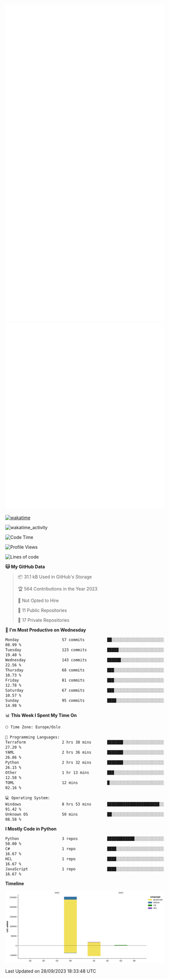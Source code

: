 ![Metrics](/metrics.svg)![Additional metrics](metrics.additional.svg)
----------------------------------------------------------------------------------------------------------------------------------------------------

[![wakatime](https://wakatime.com/badge/user/139c3dc8-b99d-475a-b6b4-e7663d03add8.svg)](https://wakatime.com/@139c3dc8-b99d-475a-b6b4-e7663d03add8)

![wakatime_activity](https://wakatime.com/share/@merca/d0fb6363-0f77-40ae-9525-9b9347ed2e36.svg)

<!--START_SECTION:waka-->
![Code Time](http://img.shields.io/badge/Code%20Time-6%2C770%20hrs-blue)

![Profile Views](http://img.shields.io/badge/Profile%20Views-0-blue)

![Lines of code](https://img.shields.io/badge/From%20Hello%20World%20I%27ve%20Written-272.0%20thousand%20lines%20of%20code-blue)

**🐱 My GitHub Data** 

> 📦 31.1 kB Used in GitHub's Storage 
 > 
> 🏆 564 Contributions in the Year 2023
 > 
> 🚫 Not Opted to Hire
 > 
> 📜 11 Public Repositories 
 > 
> 🔑 17 Private Repositories 
 > 
📅 **I'm Most Productive on Wednesday** 

```text
Monday                   57 commits          ██░░░░░░░░░░░░░░░░░░░░░░░   08.99 % 
Tuesday                  123 commits         █████░░░░░░░░░░░░░░░░░░░░   19.40 % 
Wednesday                143 commits         ██████░░░░░░░░░░░░░░░░░░░   22.56 % 
Thursday                 68 commits          ███░░░░░░░░░░░░░░░░░░░░░░   10.73 % 
Friday                   81 commits          ███░░░░░░░░░░░░░░░░░░░░░░   12.78 % 
Saturday                 67 commits          ███░░░░░░░░░░░░░░░░░░░░░░   10.57 % 
Sunday                   95 commits          ████░░░░░░░░░░░░░░░░░░░░░   14.98 % 
```


📊 **This Week I Spent My Time On** 

```text
🕑︎ Time Zone: Europe/Oslo

💬 Programming Languages: 
Terraform                2 hrs 38 mins       ███████░░░░░░░░░░░░░░░░░░   27.20 % 
YAML                     2 hrs 36 mins       ███████░░░░░░░░░░░░░░░░░░   26.86 % 
Python                   2 hrs 32 mins       ███████░░░░░░░░░░░░░░░░░░   26.15 % 
Other                    1 hr 13 mins        ███░░░░░░░░░░░░░░░░░░░░░░   12.58 % 
TOML                     12 mins             █░░░░░░░░░░░░░░░░░░░░░░░░   02.16 % 

💻 Operating System: 
Windows                  8 hrs 53 mins       ███████████████████████░░   91.42 % 
Unknown OS               50 mins             ██░░░░░░░░░░░░░░░░░░░░░░░   08.58 % 
```

**I Mostly Code in Python** 

```text
Python                   3 repos             ████████████░░░░░░░░░░░░░   50.00 % 
C#                       1 repo              ████░░░░░░░░░░░░░░░░░░░░░   16.67 % 
HCL                      1 repo              ████░░░░░░░░░░░░░░░░░░░░░   16.67 % 
JavaScript               1 repo              ████░░░░░░░░░░░░░░░░░░░░░   16.67 % 
```



**Timeline**

![Lines of Code chart](https://raw.githubusercontent.com/merca/merca/current/assets/bar_graph.png)


 Last Updated on 28/09/2023 18:33:48 UTC
<!--END_SECTION:waka-->
